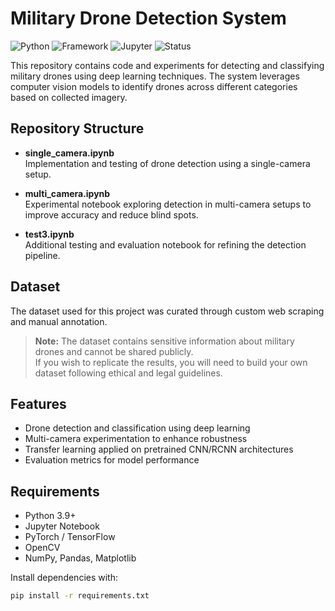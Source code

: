 # Military Drone Detection System

![Python](https://img.shields.io/badge/python-3.9%2B-blue)
![Framework](https://img.shields.io/badge/framework-PyTorch%2FTensorFlow-orange)
![Jupyter](https://img.shields.io/badge/jupyter-notebook-yellow)
![Status](https://img.shields.io/badge/status-research-lightgrey)

This repository contains code and experiments for detecting and classifying military drones using deep learning techniques. The system leverages computer vision models to identify drones across different categories based on collected imagery.

## Repository Structure

- **single_camera.ipynb**  
  Implementation and testing of drone detection using a single-camera setup.  

- **multi_camera.ipynb**  
  Experimental notebook exploring detection in multi-camera setups to improve accuracy and reduce blind spots.  

- **test3.ipynb**  
  Additional testing and evaluation notebook for refining the detection pipeline.  

## Dataset

The dataset used for this project was curated through custom web scraping and manual annotation.  

> **Note:** The dataset contains sensitive information about military drones and cannot be shared publicly.  
> If you wish to replicate the results, you will need to build your own dataset following ethical and legal guidelines.

## Features

- Drone detection and classification using deep learning  
- Multi-camera experimentation to enhance robustness  
- Transfer learning applied on pretrained CNN/RCNN architectures  
- Evaluation metrics for model performance  

## Requirements

- Python 3.9+
- Jupyter Notebook
- PyTorch / TensorFlow
- OpenCV
- NumPy, Pandas, Matplotlib

Install dependencies with:

```bash
pip install -r requirements.txt
